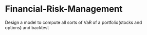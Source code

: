 # Financial-Risk-Management
Design a model to compute all sorts of VaR of a portfolio(stocks and options) and backtest
